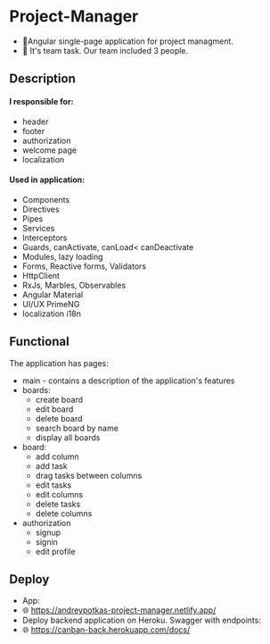
# Project-Manager

- :pencil:Angular single-page application for project managment.
- :two_men_holding_hands: It's team task. Our team included 3 people.

## Description
#### I responsible for:
  - header
  - footer
  - authorization
  - welcome page
  - localization
#### Used in application:
  - Components
  - Directives
  - Pipes
  - Services
  - Interceptors
  - Guards, canActivate, canLoad< canDeactivate
  - Modules, lazy loading
  - Forms, Reactive forms, Validators
  - HttpClient
  - RxJs, Marbles, Observables
  - Angular Material
  - UI/UX PrimeNG
  - localization i18n

## Functional
The application has pages:
- main - contains a description of the application's features
- boards:
  - create board
  - edit board
  - delete board 
  - search board by name
  - display all boards
- board:
  - add column
  - add task
  - drag tasks between columns
  - edit tasks
  - edit columns
  - delete tasks
  - delete columns
- authorization
  - signup
  - signin
  - edit profile

## Deploy
- App:
- :globe_with_meridians: https://andreypotkas-project-manager.netlify.app/
- Deploy backend application on Heroku. Swagger with endpoints:
- :globe_with_meridians: https://canban-back.herokuapp.com/docs/


